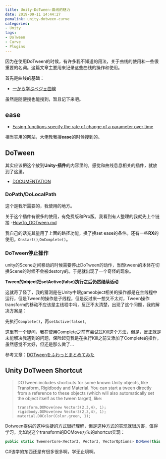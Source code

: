 ```yaml
---
title: Unity-DoTween-曲线的魅力
date: 2019-09-11 14:44:27
pemalink: unity-dotween-curve
categories:
- Unity 
tags:
- DoTween
- Curve
- Plugins
---
```

因为在使用DoTween的时候，有许多我不知道的用法，关于曲线的使用和一些很重要的名词。这篇文章主要用来记录这些曲线的操作和使用。

<!--more-->

首先是曲线的基础：

- [一から学ぶベジェ曲線](https://postd.cc/bezier-curves/)

虽然是随便搜也能搜到，暂且记下来吧。

## ease
- [Easing functions specify the rate of change of a parameter over time](https://easings.net/)

相当实用的网站，大佬教我搜**ease**的时候搜到的。

## DoTween
其实应该把这个放到**Unity-插件**的内容里的，感觉和曲线息息相关的插件，就放到了这里。
- [DOCUMENTATION](http://dotween.demigiant.com/documentation.php)

### DoPath/DoLocalPath
这个是我所需要的，我使用的地方。

关于这个插件有很多的使用，有免费版和Pro版。我看到有人整理的我就先上个链接
-[HowTo_DOTween.md](https://gist.github.com/anzfactory/da73149ba91626ba796d598578b163cc)

我自己的话充其量用了上面的路径功能，换了换set ease的条件。还有一些**RX**的使用，`Onstart()`,`OnComplete()`。

### DoTween停止操作
unity的Scene之间移动的时候需要停止DoTween的动作，当然tween的本体在切换Scene的时候不会被destory的。于是就出现了一个奇怪的现象。

**Tween的object把setActive(false)执行之后仍然继续活动**

这就奇了怪了，我的猜测是在Unity中跟gameobject相关的操作都是在主线程中运行，但是Tween的操作是子线程，但是反过来一想又不太对，Tween操作transform的移动不应该是主线程中吗，反正不太清楚，出现了这个问题，我的解决方案是：

先执行`Complete()`，再`setActive(false)`。

这里有一个疑问，我在使用Complete之前有尝试过Kill这个方法，但是，反正就是未能解决我遇到的问题，保险起见我是在执行Kill之前又添加了Complete的操作，虽然感觉不太好，但还是那么做了...

参考文章：[DOTweenをふわっとまとめてみた](https://qiita.com/kagigi/items/bdf4d42835add07b0077#complete-or-kill%E3%81%99%E3%82%8B%E3%81%BE%E3%81%A7%E6%AE%8B%E3%82%8A%E7%B6%9A%E3%81%91%E3%82%8B%E5%95%8F%E9%A1%8C)

## Unity DoTween Shortcut
> DOTween includes shortcuts for some known Unity objects, like Transform, Rigidbody and Material. You can start a tween directly from a reference to these objects (which will also automatically set the object itself as the tween target), like:
> ```
> transform.DOMove(new Vector3(2,3,4), 1);
> rigidbody.DOMove(new Vector3(2,3,4), 1);
> material.DOColor(Color.green, 1);

Dotween提供的这种快捷的方式很好理解，但是这种方式的实现就很厉害，值得学习。比如说这个transform的DOMove方法的shortcut实现：
```csharp
public static TweenerCore<Vector3, Vector3, VectorOptions> DoMove(this Transform target, Vector3 endValue, float duration, bool snapping = false);
```

C#该学的东西还是有很多很多啊，学无止境啊。

